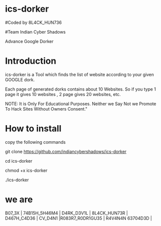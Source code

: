# ics-dorker
#Coded by 8L4CK_HUN736

#Team Indian Cyber Shadows

Advance Google Dorker 

# Introduction

ics-dorker is a Tool which finds the list of website according to your given GOOGLE dork.

Each page of generated dorks contains about 10 Websites. So if you type 1 page it gives 10 websites , 2 page gives 20 websites, etc.

NOTE: It is Only For Educational Purposes. Neither we Say Not we Promote To Hack Sites Without Owners Consent."

# How to install

copy the following commands 

git clone https://github.com/indiancybershadows/ics-dorker

cd ics-dorker

chmod +x ics-dorker

./ics-dorker

# we are
 
B07_3X | 74B15H_5H46M4  | D4RK_D3V1L | 8L4CK_HUN73R | D467H_C4D36 | CV_D4N1 |R083R7_R0DR1GU35 | R4V4N4N 63704D3D | 
